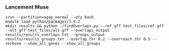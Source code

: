 ### Lancement Muse
```srun --partition=agap_normal --pty bash```  
```module load python/packages/3.8.2```  
```mkdir results && python ./findOverlaps.py --ref_gff test_files/ref.gff --alt_gff test_files/alt.gff --overlaps_output results/results_overlaps.txt --groups_output results/results_groups.txt --overlap_thr 0.2 --overreach_thr 0.5 --verbose --show_all_genes --show_all_groups```
